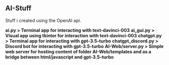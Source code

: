 **AI-Stuff**
---
Stuff i created using the OpenAI api.

**ai.py > Terminal app for interacting with text-davinci-003**
**ai_gui.py > Visual app using tkinter for interaction with text-davinci-003**
**chatgpt.py > Terminal app for interacting with gpt-3.5-turbo**
**chatgpt_discord.py > Discord bot for interacting with gpt-3.5-turbo**
**AI-Web/server.py > Simple web server for hosting content of folder AI-Web/templates and as a bridge between html/javascript and gpt-3.5-turbo**
